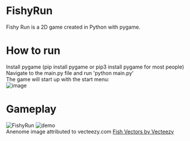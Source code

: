 # FishyRun
Fishy Run is a 2D game created in Python with pygame.
# How to run
Install pygame (pip install pygame or pip3 install pygame for most people)\
Navigate to the main.py file and run 'python main.py'\
The game will start up with the start menu:\
![image](https://user-images.githubusercontent.com/53350691/227702830-403379ae-c49f-4eed-a794-c957959dd608.png)
# Gameplay
![FishyRun](https://user-images.githubusercontent.com/53350691/227702915-3cb5774e-094a-488a-a60a-088cd0054470.gif)
![demo](https://user-images.githubusercontent.com/53350691/227702917-aace807d-5fd2-4bf9-af1d-edb403e7a9e5.png)\
Anenome image attributed to vecteezy.com <a href="https://www.vecteezy.com/free-vector/fish">Fish Vectors by Vecteezy</a>

